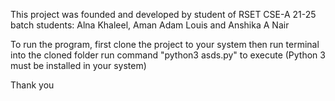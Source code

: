 This project was founded and developed by student of RSET CSE-A 21-25 batch students:
    Alna Khaleel, Aman Adam Louis and Anshika A Nair

To run the program, first clone the project to your system
then run terminal into the cloned folder
run command "python3 asds.py" to execute (Python 3 must be installed in your system)

Thank you